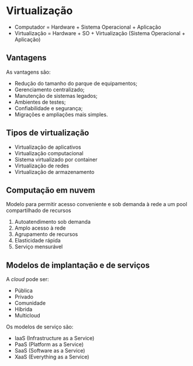 # Virtualização

- Computador = Hardware + Sistema Operacional + Aplicação
- Virtualização = Hardware + SO + Virtualização (Sistema Operacional + Aplicação)

## Vantagens

As vantagens são:

- Redução do tamanho do parque de equipamentos;
- Gerenciamento centralizado;
- Manutenção de sistemas legados;
- Ambientes de testes;
- Confiabilidade e segurança;
- Migrações e ampliações mais simples.

## Tipos de virtualização

- Virtualização de aplicativos
- Virtualização computacional
- Sistema virtualizado por container
- Virtualização de redes
- Virtualização de armazenamento

## Computação em nuvem

Modelo para permitir acesso conveniente e sob demanda à rede a um pool compartilhado de recursos

1. Autoatendimento sob demanda
2. Amplo acesso à rede
3. Agrupamento de recursos
4. Elasticidade rápida
5. Serviço mensurável

## Modelos de implantação e de serviços

A _cloud_ pode ser:

- Pública
- Privado
- Comunidade
- Híbrida
- Multicloud

Os modelos de serviço são:

- IaaS (Infrastructure as a Service)
- PaaS (Platform as a Service)
- SaaS (Software as a Service)
- XaaS (Everything as a Service)
